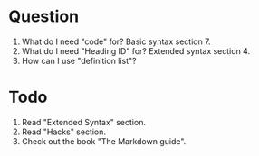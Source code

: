 # Question

1. What do I need "code" for? Basic syntax section 7.
2. What do I need "Heading ID" for? Extended syntax section 4.
3. How can I use "definition list"?

# Todo

1. Read "Extended Syntax" section.
2. Read "Hacks" section.
3. Check out the book "The Markdown guide".